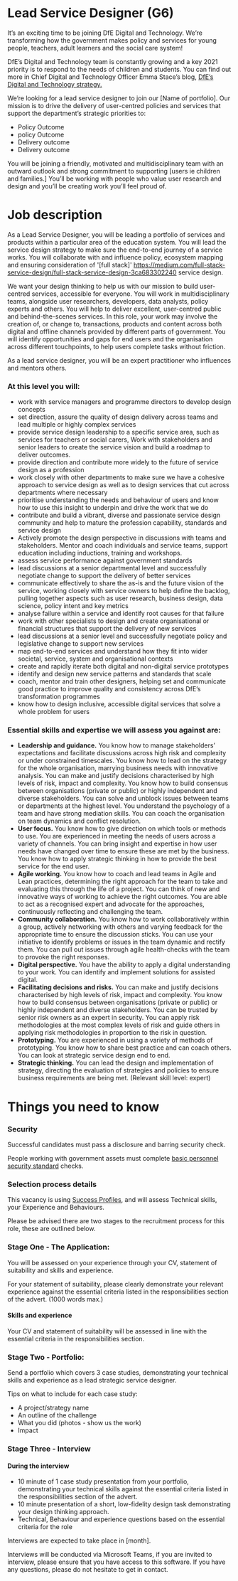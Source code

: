 # Lead Service Designer (G6)

It’s an exciting time to be joining DfE Digital and Technology. We’re transforming how the government makes policy and services for young people, teachers, adult learners and the social care system!

DfE’s Digital and Technology team is constantly growing and a key 2021 priority is to respond to the needs of children and students. You can find out more in Chief Digital and Technology Officer Emma Stace’s blog, [DfE’s Digital and Technology strategy.](https://dfedigital.blog.gov.uk/2021/04/21/strategy/)

We’re looking for a lead service designer to join our [Name of portfolio]. Our mission is to drive the delivery of user-centred policies and services that support the department’s strategic priorities to:
-   Policy Outcome
-   policy Outcome
-   Delivery outcome  
-   Delivery outcome
    
You will be joining a friendly, motivated and multidisciplinary team with an outward outlook and strong commitment to supporting [users ie children and families.] You’ll be working with people who value user research and design and you’ll be creating work you’ll feel proud of.

# Job description

As a Lead Service Designer, you will be leading a portfolio of services and products within a particular area of the education system. You will lead the service design strategy to make sure the end-to-end journey of a service works. You will collaborate with and influence policy, ecosystem mapping and ensuring consideration of '[full stack]' https://medium.com/full-stack-service-design/full-stack-service-design-3ca683302240 service design.  

We want your design thinking to help us with our mission to build user-centred services, accessible for everyone. You will work in multidisciplinary teams, alongside user researchers, developers, data analysts, policy experts and others. You will help to deliver excellent, user-centred public and behind-the-scenes services. In this role, your work may involve the creation of, or change to, transactions, products and content across both digital and offline channels provided by different parts of government. You will identify opportunities and gaps for end users and the organisation across different touchpoints, to help users complete tasks without friction.

As a lead service designer, you will be an expert practitioner who influences and mentors others. 

### At this level you will:
 
 - work with service managers and programme directors to develop design concepts
 - set direction, assure the quality of design delivery across teams and lead multiple or highly complex services
-   provide service design leadership to a specific service area, such as services for teachers or social carers, Work with stakeholders and senior leaders to create the service vision and build a roadmap to deliver outcomes.
-   provide direction and contribute more widely to the future of service design as a profession
-   work closely with other departments to make sure we have a cohesive approach to service design as well as to design services that cut across departments where necessary
-   prioritise understanding the needs and behaviour of users and know how to use this insight to underpin and drive the work that we do 
-   contribute and build a vibrant, diverse and passionate service design community and help to mature the profession capability, standards and service design 
-   Actively promote the design perspective in discussions with teams and stakeholders. Mentor and coach individuals and service teams, support education including inductions, training and workshops. 
-   assess service performance against government standards
-   lead discussions at a senior departmental level and successfully negotiate change to support the delivery of better services 
-   communicate effectively to share the as-is and the future vision of the service, working closely with service owners to help define the backlog, pulling together aspects such as user research, business design, data science, policy intent and key metrics 
-   analyse failure within a service and identify root causes for that failure 
-   work with other specialists to design and create organisational or financial structures that support the delivery of new services   
-   lead discussions at a senior level and successfully negotiate policy and legislative change to support new services   
-   map end-to-end services and understand how they fit into wider societal, service, system and organisational contexts
-   create and rapidly iterate both digital and non-digital service prototypes 
-   identify and design new service patterns and standards that scale 
-   coach, mentor and train other designers, helping set and communicate good practice to improve quality and consistency across DfE’s transformation programmes
-   know how to design inclusive, accessible digital services that solve a whole problem for users
    

### Essential skills and expertise we will assess you against are:
-   **Leadership and guidance.** You know how to manage stakeholders’ expectations and facilitate discussions across high risk and complexity or under constrained timescales. You know how to lead on the strategy for the whole organisation, marrying business needs with innovative analysis. You can make and justify decisions characterised by high levels of risk, impact and complexity. You know how to build consensus between organisations (private or public) or highly independent and diverse stakeholders. You can solve and unblock issues between teams or departments at the highest level. You understand the psychology of a team and have strong mediation skills. You can coach the organisation on team dynamics and conflict resolution. 
-   **User focus.** You know how to give direction on which tools or methods to use. You are experienced in meeting the needs of users across a variety of channels. You can bring insight and expertise in how user needs have changed over time to ensure these are met by the business. You know how to apply strategic thinking in how to provide the best service for the end user. 
-   **Agile working.** You know how to coach and lead teams in Agile and Lean practices, determining the right approach for the team to take and evaluating this through the life of a project. You can think of new and innovative ways of working to achieve the right outcomes. You are able to act as a recognised expert and advocate for the approaches, continuously reflecting and challenging the team. 
-   **Community collaboration.** You know how to work collaboratively within a group, actively networking with others and varying feedback for the appropriate time to ensure the discussion sticks. You can use your initiative to identify problems or issues in the team dynamic and rectify them. You can pull out issues through agile health-checks with the team to provoke the right responses. 
-   **Digital perspective.** You have the ability to apply a digital understanding to your work. You can identify and implement solutions for assisted digital. 
-   **Facilitating decisions and risks.** You can make and justify decisions characterised by high levels of risk, impact and complexity. You know how to build consensus between organisations (private or public) or highly independent and diverse stakeholders. You can be trusted by senior risk owners as an expert in security. You can apply risk methodologies at the most complex levels of risk and guide others in applying risk methodologies in proportion to the risk in question. 
-   **Prototyping.** You are experienced in using a variety of methods of prototyping. You know how to share best practice and can coach others. You can look at strategic service design end to end. 
-   **Strategic thinking.** You can lead the design and implementation of strategy, directing the evaluation of strategies and policies to ensure business requirements are being met. (Relevant skill level: expert)
    

# Things you need to know

### Security
Successful candidates must pass a disclosure and barring security check.

People working with government assets must complete [basic personnel security standard](https://www.gov.uk/government/publications/government-baseline-personnel-security-standard) checks.

### Selection process details

This vacancy is using [Success Profiles](https://www.gov.uk/government/publications/success-profiles), and will assess Technical skills, your Experience and Behaviours.

Please be advised there are two stages to the recruitment process for this role, these are outlined below.
 

### Stage One - The Application:
You will be assessed on your experience through your CV, statement of suitability and skills and experience.

For your statement of suitability, please clearly demonstrate your relevant experience against the essential criteria listed in the responsibilities section of the advert. (1000 words max.)

#### Skills and experience

Your CV and statement of suitability will be assessed in line with the essential criteria in the responsibilities section.

### Stage Two - Portfolio:
Send a portfolio which covers 3 case studies, demonstrating your technical skills and experience as a lead strategic service designer.

Tips on what to include for each case study:

 - A project/strategy name
 - An outline of the challenge
 - What you did (photos - show us the work)
 - Impact


### Stage Three - Interview
    
#### During the interview

-   10 minute of 1 case study presentation from your portfolio, demonstrating your technical skills against the essential criteria listed in the responsibilities section of the advert.   
-   10 minute presentation of a short, low-fidelity design task demonstrating your design thinking approach.   
-   Technical, Behaviour and experience questions based on the essential criteria for the role
    

Interviews are expected to take place in [month].

Interviews will be conducted via Microsoft Teams, if you are invited to interview, please ensure that you have access to this software. If you have any questions, please do not hesitate to get in contact.
